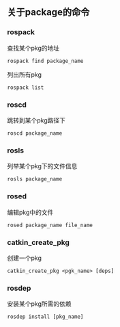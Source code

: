 
## 关于package的命令

### rospack
查找某个pkg的地址
```
rospack find package_name
```
列出所有pkg
```
rospack list
```
### roscd
跳转到某个pkg路径下
```
roscd package_name
```
### rosls
列举某个pkg下的文件信息
```
rosls package_name
```
### rosed
编辑pkg中的文件
```
rosed package_name file_name
```
### catkin_create_pkg
创建一个pkg
```
catkin_create_pkg <pgk_name> [deps]
```
### rosdep
安装某个pkg所需的依赖
```
rosdep install [pkg_name]
```












